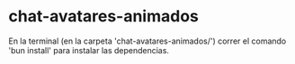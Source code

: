 # chat-avatares-animados
En la terminal (en la carpeta 'chat-avatares-animados/') correr el comando 'bun install' para instalar las dependencias.  
